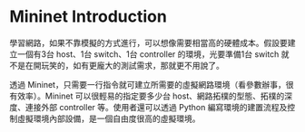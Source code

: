 # Mininet Introduction

學習網路，如果不靠模擬的方式進行，可以想像需要相當高的硬體成本。假設要建立一個有3台 host、1台 switch、1台 controller 的環境，光要準備1台 switch 就不是在開玩笑的，如有更龐大的測試需求，那就更不用說了。

透過 Mininet，只需要一行指令就可建立所需要的虛擬網路環境（看參數辦事，很有效率）。Mininet 可以很輕易的指定要多少台 host、網路拓樸的型態、拓樸的深度、連接外部 controller 等。使用者還可以透過 Python 編寫環境的建置流程及控制虛擬環境內部設備，是一個自由度很高的虛擬環境。
